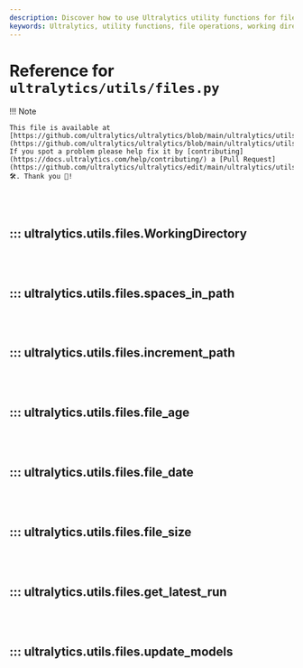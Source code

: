 ```yaml
---
description: Discover how to use Ultralytics utility functions for file-related operations including incrementing paths, finding file age, checking file size and creating directories.
keywords: Ultralytics, utility functions, file operations, working directory, file age, file size, create directories
---
```


# Reference for `ultralytics/utils/files.py`

!!! Note

    This file is available at [https://github.com/ultralytics/ultralytics/blob/main/ultralytics/utils/files.py](https://github.com/ultralytics/ultralytics/blob/main/ultralytics/utils/files.py). If you spot a problem please help fix it by [contributing](https://docs.ultralytics.com/help/contributing/) a [Pull Request](https://github.com/ultralytics/ultralytics/edit/main/ultralytics/utils/files.py) 🛠️. Thank you 🙏!

<br><br>

## ::: ultralytics.utils.files.WorkingDirectory

<br><br>

## ::: ultralytics.utils.files.spaces_in_path

<br><br>

## ::: ultralytics.utils.files.increment_path

<br><br>

## ::: ultralytics.utils.files.file_age

<br><br>

## ::: ultralytics.utils.files.file_date

<br><br>

## ::: ultralytics.utils.files.file_size

<br><br>

## ::: ultralytics.utils.files.get_latest_run

<br><br>

## ::: ultralytics.utils.files.update_models

<br><br>
